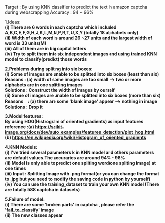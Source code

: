 Target : By using KNN classifier to predict the text in amazon captcha during webscrapping
Accuracy : 94 ~ 96%

1.Ideas: <br> <b>
  (i) There are 6 words in each captcha which included A,B,C,E,F,G,H,J,K,L,M,N,P,R,T,U,X,Y (totally 18 alphabets only) <br>
  (ii) Width of each word is around 26 ~27 units and the largest width of word is 33 units(M) <br>
  (iii) All of them are in big capital letters <br>
  (iv) Try to split them into six independent images and using trained KNN model to classify(predict) those words <br>
 
2.Problems during spliting into six boxes: <br>
  (i) Some of images are unable to be splitted into six boxes (least than six) <br>
	Reasons : (a) width of some images are too small --> two or more alphabets are in one splitting images <br>
	Solutions : Construct the width of images by ourself <br>
  (ii) Some of images are unable to be splitted into six boxes (more than six) <br>
	Reasons　: (a) there are some 'blank image' appear --> nothing in image <br>
	Solutions : Drop it <br>

3.Model features: <br>
  By using HOG(Histrogram of oriented gradients) as input features <br>
	reference :(a) https://scikit-image.org/docs/dev/auto_examples/features_detection/plot_hog.html <br>
		   (b) https://en.wikipedia.org/wiki/Histogram_of_oriented_gradients <br>

4.KNN Models: <br>
  (i) I've tried several parameters k in KNN model and others parameters are default values.The accuraries are around 94% - 96%  <br>
  (ii) Model is only able to predict one spliting word(one spliting image) at one times <br>
  (iii) Input : Splitting Image with .png format(or you can change the format to .jpg but you need to modify the saving code in python by yourself) <br> 
  (iv) You can use the training_dataset to train your own KNN model (There are totally 588 captcha in datasets) <br>

5.Failure of model: <br>
  (i) There are some 'broken parts' in captcha , please refer the 'fail_to_classify' image <br>
  (ii) The new classes appear  <br>
